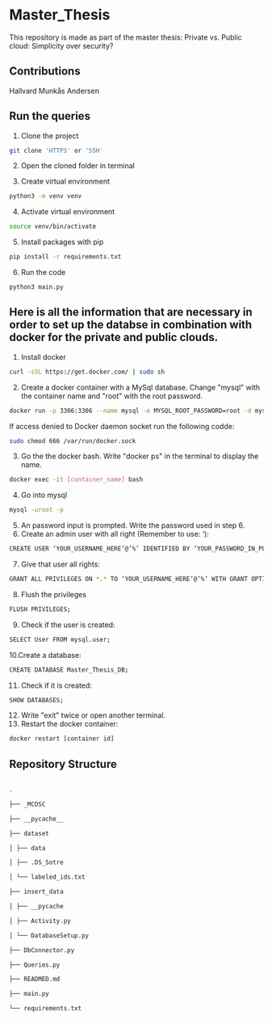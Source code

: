 # Master_Thesis

This repository is made as part of the master thesis: Private vs. Public cloud: Simplicity over security?

## Contributions

Hallvard Munkås Andersen

## Run the queries

1. Clone the project

```bash
git clone 'HTTPS' or 'SSH'
```

2. Open the cloned folder in terminal

3. Create virtual environment
```bash
python3 -m venv venv
```

4. Activate virtual environment
```bash
source venv/bin/activate
```

5. Install packages with pip
```bash
pip install -r requirements.txt
```

6. Run the code
```bash
python3 main.py
```

## Here is all the information that are necessary in order to set up the databse in combination with docker for the private and public clouds.

1. Install docker

```bash
curl -sSL https://get.docker.com/ | sudo sh
```

2. Create a docker container with a MySql database. Change "mysql" with the container name and "root" with the root password.

```bash
docker run -p 3306:3306 --name mysql -e MYSQL_ROOT_PASSWORD=root -d mysql:8.0.26
```

If access denied to Docker daemon socket run the following codde:

```bash
sudo chmod 666 /var/run/docker.sock
```

3. Go the the docker bash. Write "docker ps" in the terminal to display the name.

```bash
docker exec -it [container_name] bash
```

4. Go into mysql

```bash
mysql -uroot -p
```

5. An password input is prompted. Write the password used in step 6.
6. Create an admin user with all right (Remember to use: ‘):

```bash
CREATE USER ‘YOUR_USERNAME_HERE’@’%’ IDENTIFIED BY ‘YOUR_PASSWORD_IN_PLAIN_TEXT_HERE’;
```

7. Give that user all rights:

```bash
GRANT ALL PRIVILEGES ON *.* TO ‘YOUR_USERNAME_HERE’@’%’ WITH GRANT OPTION;
```

8. Flush the privileges

```bash
FLUSH PRIVILEGES;
```

9. Check if the user is created:

```bash
SELECT User FROM mysql.user;
```

10.Create a database:

```bash
CREATE DATABASE Master_Thesis_DB;
```

11. Check if it is created:

```bash
SHOW DATABASES;
```

12. Write "exit" twice or open another terminal.
13. Restart the docker container:

```bash
docker restart [container id]
```

## Repository Structure

```bash

.

├── _MCOSC

├── __pycache__

├── dataset

│ ├── data

│ ├── .DS_Sotre

│ └── labeled_ids.txt

├── insert_data

│ ├── __pycache

│ ├── Activity.py

│ └── DatabaseSetup.py

├── DbConnector.py

├── Queries.py

├── READMED.md

├── main.py

└── requirements.txt

```
